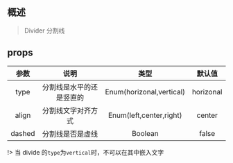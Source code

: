 ## 概述

> Divider 分割线

## props

|  参数  |           说明           |           类型           |  默认值   |
| :----: | :----------------------: | :----------------------: | :-------: |
|  type  | 分割线是水平的还是竖直的 | Enum(horizonal,vertical) | horizonal |
| align  |    分割线文字对齐方式    | Enum(left,center,right)  |  center   |
| dashed |     分割线是否是虚线     |         Boolean          |   false   |

!> 当 divide 的`type`为`vertical`时，不可以在其中嵌入文字
